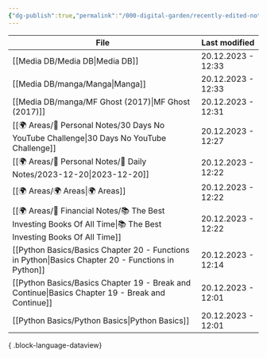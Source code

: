 ```yaml
---
{"dg-publish":true,"permalink":"/000-digital-garden/recently-edited-notes/","dgPassFrontmatter":true,"noteIcon":"1","created":"2023-12-14T09:05:52.599+05:30","updated":"2023-12-14T09:12:44.868+05:30"}
---
```


| File                                                                                                                | Last modified      |
| ------------------------------------------------------------------------------------------------------------------- | ------------------ |
| [[Media DB/Media DB\|Media DB]]                                                                                  | 20.12.2023 - 12:33 |
| [[Media DB/manga/Manga\|Manga]]                                                                                  | 20.12.2023 - 12:33 |
| [[Media DB/manga/MF Ghost (2017)\|MF Ghost (2017)]]                                                              | 20.12.2023 - 12:31 |
| [[🌍 Areas/📧 Personal Notes/30 Days No YouTube Challenge\|30 Days No YouTube Challenge]]                        | 20.12.2023 - 12:27 |
| [[🌍 Areas/📧 Personal Notes/📓 Daily Notes/2023-12-20\|2023-12-20]]                                             | 20.12.2023 - 12:22 |
| [[🌍 Areas/🌍 Areas\|🌍 Areas]]                                                                                  | 20.12.2023 - 12:22 |
| [[🌍 Areas/💸 Financial Notes/📚 The Best Investing Books Of All Time\|📚 The Best Investing Books Of All Time]] | 20.12.2023 - 12:22 |
| [[Python Basics/Basics Chapter 20 - Functions in Python\|Basics Chapter 20 - Functions in Python]]               | 20.12.2023 - 12:14 |
| [[Python Basics/Basics Chapter 19 - Break and Continue\|Basics Chapter 19 - Break and Continue]]                 | 20.12.2023 - 12:01 |
| [[Python Basics/Python Basics\|Python Basics]]                                                                   | 20.12.2023 - 12:01 |

{ .block-language-dataview}